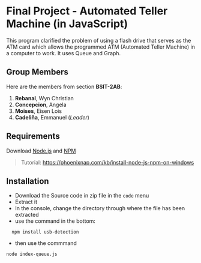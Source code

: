 # Final Project - Automated Teller Machine (in JavaScript)

This program clarified the problem of using a flash drive that serves as the ATM card which allows the programmed ATM (Automated Teller Machine) in a computer to work. It uses Queue and Graph.

## Group Members
Here are the members from section **BSIT-2AB**:
1. **Rebanal**, Wyn Christian
2. **Concepcion**, Angela 
3. **Moises**, Eisen Lois
4. **Cadeliña**, Emmanuel (*Leader*)

## Requirements
Download [Node.js](https://nodejs.org/en/download/) and [NPM](https://www.npmjs.com/)
> Tutorial: https://phoenixnap.com/kb/install-node-js-npm-on-windows

## Installation
- Download the Source code in zip file in the `code` menu
- Extract it
- In the console, change the directory through where the file has been extracted
- use the command in the bottom:
```
  npm install usb-detection
```

- then use the commmand
``` 
node index-queue.js
```